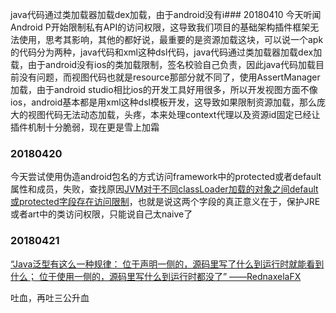 java代码通过类加载器加载dex加载，由于android没有i### 20180410
今天听闻Android P开始限制私有API的访问权限，这导致我们项目的基础架构插件框架无法使用，思考其影响，其他的都好说，最重要的是资源加载这块，可以说一个apk的代码分为两种，java代码和xml这种dsl代码，java代码通过类加载器加载dex加载，由于android没有ios的类加载限制，签名校验自己负责，因此java代码加载目前没有问题，而视图代码也就是resource那部分就不同了，使用AssertManager加载，由于android studio相比ios的开发工具好用很多，所以开发视图方面不像ios，android基本都是用xml这种dsl模板开发，这导致如果限制资源加载，那么庞大的视图代码无法动态加载，头疼，本来处理context代理以及资源id固定已经让插件机制十分脆弱，现在更是雪上加霜
### 20180420
今天尝试使用伪造android包名的方式访问framework中的protected或者default属性和成员，失败，查找原因[JVM对于不同classLoader加载的对象之间default或protected字段存在访问限制](https://www.iflym.com/index.php/code/jvm-constraint-for-default-or-protected-field-between-classloaders.html)，也就是说这两个字段的真正意义在于，保护JRE或者art中的类访问权限，只能说自己太naive了
### 20180421
[“Java泛型有这么一种规律： 
位于声明一侧的，源码里写了什么到运行时就能看到什么； 
位于使用一侧的，源码里写什么到运行时都没了”
——RednaxelaFX](http://rednaxelafx.iteye.com/blog/586212)

吐血，再吐三公升血
